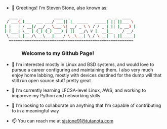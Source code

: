 - 👋 Greetings! I'm Steven Stone, also known as:

  
```bash
  ____ _              ____  _                 _  _  ____  
 / ___(_)___  ___ ___/ ___|| |_ _____   _____| || ||___ \  
| |   | / __|/ __/ _ \___ \| __/ _ \ \ / / _ | || |_ __) |  
| |___| \__ | (_| (_) ___) | ||  __/\ V |  __|__   _/ __/  
 \____|_|___/\___\___|____/ \__\___| \_/ \___|  |_||_____|
  =======================================================
```
### $~~~~~~~~~~~~~$ Welcome to my Github Page!  



- 👀 I’m interested mostly in Linux and BSD systems, and would love to pursue a career configuring and maintaining them. I also very much enjoy home labbing, mostly with devices destined for the dump will that still run open source stuff pretty great
  
- 🌱 I’m currently learning LFCSA-level Linux, AWS, and working to imporove my Python and networking skills
  
- 💞️ I’m looking to collaborate on anything that I'm capable of contributing to in a meaningful way
  
- 📫 You can reach me at sjstone91@tutanota.com

